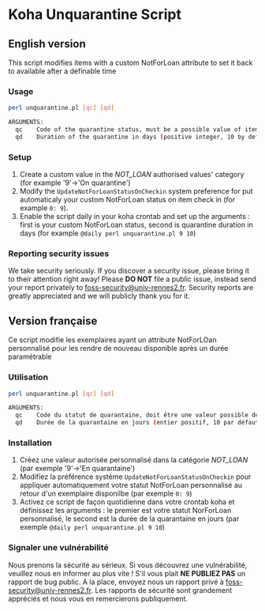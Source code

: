 # Koha Unquarantine Script

## English version

This script modifies items with a custom NotForLoan attribute to set it back to available after a definable time

### Usage
```bash
perl unquarantine.pl [qc] [qd]

ARGUMENTS:
  qc	Code of the quarantine status, must be a possible value of items.notforloan (integer)
  qd	Duration of the quarantine in days (positive integer, 10 by default)
```

### Setup
1. Create a custom value in the _NOT\_LOAN_ authorised values' category (for example '9'->'On quarantine')
2. Modify the `UpdateNotForLoanStatusOnCheckin` system preference for put automaticaly your custom NotForLoan status on item check in (for example `0: 9`). 
3. Enable the script daily in your koha crontab and set up the arguments : first is your custom NotForLoan status, second is quarantine duration in days (for example `@daily perl unquarantine.pl 9 10`)

### Reporting security issues
We take security seriously. If you discover a security issue, please bring it to their attention right away!
Please **DO NOT** file a public issue, instead send your report privately to [foss-security@univ-rennes2.fr](mailto:foss-security@univ-rennes2.fr).
Security reports are greatly appreciated and we will publicly thank you for it.

## Version française

Ce script modifie les exemplaires ayant un attribute NotForLOan personnalisé pour les rendre de nouveau disponible après un durée paramétrable

### Utilisation
```bash
perl unquarantine.pl [qc] [qd]

ARGUMENTS:
  qc	Code du statut de quarantaine, doit être une valeur possible de items.notforloan (entier)
  qd	Durée de la quarantaine en jours (entier positif, 10 par défaut)
```

### Installation
1. Créez une valeur autorisée personnalisé dans la catégorie _NOT\_LOAN_ (par exemple '9'->'En quarantaine')
2. Modifiez la préférence système `UpdateNotForLoanStatusOnCheckin` pour appliquer automatiquement votre statut NotForLoan personnalisé au retour d'un exemplaire disponilbe (par exemple `0: 9`)
3. Activez ce script de façon quotidienne dans votre crontab koha et définissez les arguments : le premier est votre statut NorForLoan personnalisé, le second est la durée de la quarantaine en jours (par exemple `@daily perl unquarantine.pl 9 10`)

### Signaler une vulnérabilité
Nous prenons la sécurité au sérieux. Si vous découvrez une vulnérabilité, veuillez nous en informer au plus vite !
S'il vous plait **NE PUBLIEZ PAS** un rapport de bug public. A la place, envoyez nous un rapport privé à [foss-security@univ-rennes2.fr](mailto:foss-security@univ-rennes2.fr).
Les rapports de sécurité sont grandement appréciés et nous vous en remercierons publiquement.

